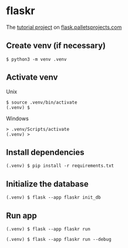 # flaskr

The [tutorial project](https://flask.palletsprojects.com/en/stable/tutorial/) on [flask.palletsprojects.com](https://flask.palletsprojects.com)

## Create venv (if necessary)

```shell
$ python3 -m venv .venv
```

## Activate venv

Unix

```shell
$ source .venv/bin/activate
(.venv) $
```

Windows

```shell
> .venv/Scripts/activate
(.venv) >
```

## Install dependencies

```shell
(.venv) $ pip install -r requirements.txt
```

## Initialize the database

```shell
(.venv) $ flask --app flaskr init_db
```

## Run app

```shell
(.venv) $ flask --app flaskr run
```

```shell
(.venv) $ flask --app flaskr run --debug
```
